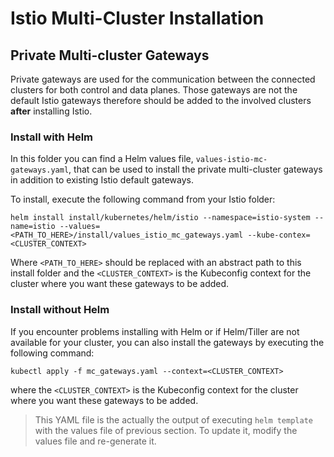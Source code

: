 # Istio Multi-Cluster Installation

## Private Multi-cluster Gateways

Private gateways are used for the communication between the connected clusters for both control and data planes. Those gateways are not the default Istio gateways therefore should be added to the involved clusters **after** installing Istio.

### Install with Helm
In this folder you can find a Helm values file, `values-istio-mc-gateways.yaml`, that can be used to install the private multi-cluster gateways in addition to existing Istio default gateways.

To install, execute the following command from your Istio folder:
```command
helm install install/kubernetes/helm/istio --namespace=istio-system --name=istio --values=<PATH_TO_HERE>/install/values_istio_mc_gateways.yaml --kube-contex=<CLUSTER_CONTEXT>
```

Where `<PATH_TO_HERE>` should be replaced with an abstract path to this install folder and the `<CLUSTER_CONTEXT>` is the Kubeconfig context for the cluster where you want these gateways to be added.

### Install without Helm
If you encounter problems installing with Helm or if Helm/Tiller are not available for your cluster, you can also install the gateways by executing the following command:

```command
kubectl apply -f mc_gateways.yaml --context=<CLUSTER_CONTEXT>
```

where the `<CLUSTER_CONTEXT>` is the Kubeconfig context for the cluster where you want these gateways to be added.

> This YAML file is the actually the output of executing `helm template` with the values file of previous section. To update it, modify the values file and re-generate it.
